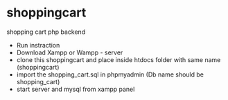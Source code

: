 # shoppingcart
shopping cart php backend
- Run instraction
- Download Xampp or Wampp - server
- clone this shoppingcart and place inside htdocs folder with same name (shoppingcart)
- import the shopping_cart.sql in phpmyadmin (Db name should be shopping_cart)
- start server and mysql from xampp panel
